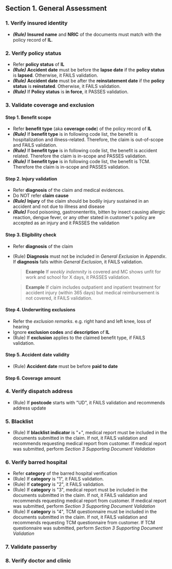 ## Section 1. General Assessment
### 1. Verify insured identity
* **_(Rule)_** **Insured name** and **NRIC** of the documents must match with the policy record of **IL**.

### 2. Verify policy status
* Refer **policy status** of **IL**
* **_(Rule)_** **Accident date** must be before the **lapse date** if the **policy status** is **lapsed**. Otherwise, it FAILS validation.
* **_(Rule)_** **Accident date** must be after the **reinstatement date** if the **policy status** is **reinstated**. Otherwise, it FAILS validation.
* **_(Rule)_** If **Policy status** is **in force**, it PASSES validation.
         
### 3. Validate coverage and exclusion
#### Step 1. Benefit scope
*  Refer **benefit type** (aka **coverage code**) of the policy record of **IL**
* **_(Rule)_** If **benefit type** is in following code list, the benefit is hospitalization and illness-related. Therefore, the claim is out-of-scope and FAILS validation.
* **_(Rule)_** If **benefit type** is in following code list, the benefit is accident related. Therefore the claim is in-scope and PASSES validation.
* **_(Rule)_** If **benefit type** is in following code list, the benefit is TCM. Therefore the claim is in-scope and PASSES validation.

#### Step 2. Injury validation
* Refer **diagnosis** of the claim and medical evidences.
* Do NOT refer **claim cause**
* **_(Rule)_** **Injury** of the claim should be bodily injury sustained in an accident and not due to illness and disease
* **_(Rule)_** Food poisoning, gastronenteritis, bitten by insect causing allergic reaction, dengue fever, or any other stated in customer's policy are accepted as an injury and it PASSES the validation

#### Step 3. Eligibility check
* Refer **diagnosis** of the claim
* (Rule) **Diagnosis** must not be included in *General Exclusion* in *Appendix*. If **diagnosis** falls within *General Exclusion*, it FAILS validation. 

  > **Example**
  > If *weekly indemnity* is covered and MC shows unfit for work and school for X days, it PASSES validation.

  > **Example**
  > If claim includes outpatient and inpatient treatment for accident injury (within 365 days) but medical reimbursement is not covered, it FAILS validation.

#### Step 4. Underwriting exclusions
* Refer the *exclusion remarks*. e.g. right hand and left knee, loss of hearing
* Ignore **exclusion codes** and **description** of **IL**
* (Rule) If **exclusion** applies to the claimed benefit type, if FAILS validation.

#### Step 5. Accident date validity
* (Rule) **Accident date** must be before **paid to date**

#### Step 6. Coverage amount

### 4. Verify dispatch address
* (Rule) If **postcode** starts with "UD", it FAILS validation and recommends address update

### 5. Blacklist
* (Rule) If **blacklist indicator** is "+", medical report must be included in the documents submitted in the claim. If not, it FAILS validation and recommends requesting medical report from customer. If medical report was submitted, perform *Section 3 Supporting Document Validation* 

### 6. Verify barred hospital
* Refer **category** of the barred hospital verification
* (Rule) If **category** is "1", it FAILS validation.
* (Rule) If **category** is "2", it FAILS validation.
* (Rule) If **category** is "3", medical report must be included in the documents submitted in the claim. If not, it FAILS validation and recommends requesting medical report from customer. If medical report was submitted, perform *Section 3 Supporting Document Validation* 
* (Rule) If **category** is "4", TCM questionnaire must be included in the documents submitted in the claim. If not, it FAILS validation and recommends requesting TCM questionnaire from customer. If TCM questionnaire was submitted, perform *Section 3 Supporting Document Validation* 


### 7. Validate passerby
### 8. Verify doctor and clinic
